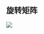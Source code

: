 ## 旋转矩阵

![](img/Knowledge-of-geometry/rotation\_matrix\_2d.png?raw=true)
<!--stackedit_data:
eyJoaXN0b3J5IjpbLTE2NTY5MTM5ODUsMTI4Mjc1OTI3OF19
-->